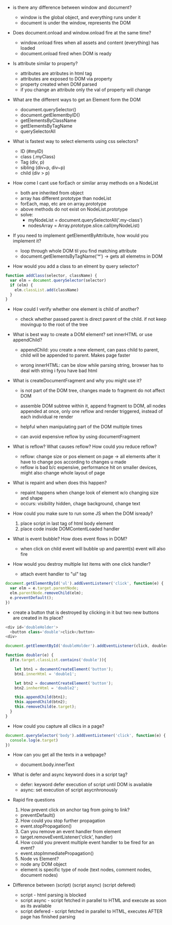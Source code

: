 - is there any difference between window and document?
  - window is the global object, and everything runs under it
  - document is under the window, represents the DOM

- Does document.onload and window.onload fire at the same time?
  - window.onload fires when all assets and content (everything) has loaded
  - document.onload fired when DOM is ready

- Is attribute similar to property?
  - attributes are atributes in html tag
  - attributes are exposed to DOM via property
  - property created when DOM parsed
  - if you change an attribute only the val of property will change

- What are the different ways to get an Element form the DOM
  - document.querySelector()
  - document.getElementbyID()
  - getElementsByClassName
  - getElementsByTagName
  - querySelectorAll

- What is fastest way to select elements using css selectors?
  - ID (#myID)
  - class (.myClass)
  - Tag (div, p)
  - sibling (div+p, div~p)
  - child (div > p)

- How come I cant use forEach or similar array methods on a NodeList
  - both are inherited from object
  - array has different prototype than nodeList
  - forEach, map, etc are on array.prototype
  - above methods do not exist on NodeList.prototype
  - solve:
    - myNodeList = document.querySelectorAll('.my-class')
    - nodesArray = Array.prototype.slice.call(myNodeList)

- If you need to implement getElementByAttribute, how would you implement it?
  - loop through whole DOM til you find matching attribute
  - document.getElementsByTagName('*') -> gets all elemetns in DOM

- How would you add a class to an elment by query selector?
```javascript
function addClass(selector, className) {
  var elm = document.querySelector(selector)
  if (elm) {
    elm.classList.add(className)
  }
}
```

- How could I verify whether one element is child of another?
  - check whether passed parent is direct parent of the child. if not keep movingup to the root of the tree

- What is best way to create a DOM element? set innerHTML or use appendChild?
  - appendChild: you create a new element, can pass child to parent, child will be appended to parent. Makes page faster 

  - wrong innerHTML: can be slow while parsing string, browser has to deal with string i fyou have bad html


- What is createDocumentFragment and why you might use it?
  - is not part of the DOM tree, changes made to fragment do not affect DOM
  - assemble DOM subtree within it, append fragment to DOM, all nodes appended at once, only one reflow and render triggered, instead of each individual re render 

  - helpful when manipulating part of the DOM multiple times
  - can avoid expensive reflow by using documentFragment
  

- What is reflow? What causes reflow? How could you reduce reflow?
  - reflow: change size or pos element on page -> all elements after it have to change pos according to changes u made
  - reflow is bad b/c expensive, performance hit on smaller devices, might also change whole layout of page

- What is repaint and when does this happen?
  - repaint happens when change look of element w/o changing size and shape
  - occurs: visibility hidden, chage background, change text

- How could you make sure to run some JS when the DOM isready?
  1. place script in last tag of html body element
  2. place code inside DOMContentLoaded handler 

- What is event bubble? How does event flows in DOM?
  - when click on child event will bubble up and parent(s) event will also fire


- How would you destroy multiple list items with one click handler?
  - attach event handler to "ul" tag

```javascript
document.getElementById('ul').addEventListener('click', function(e) {
  var elm = e.target.parentNode;
  elm.parentNode.removeChild(elm);
  e.preventDefault();
})
```

- create a button that is destroyed by clicking in it but two new buttons are created in its place?
```javascript
<div id='doubleHolder'>
  <button class='double'>click</button>
<div>

document.getElementById('doubleHolder').addEventListener(click, doubler)

function doubler(e) {
  if(e.target.classList.contains('double')){

    let btn1 = documentCreateElement('button');
    btn1.innerHtml = 'double1';

    let btn2 = documentCreateElement('button');
    btn2.innherHtml = 'double2';

    this.appendChild(btn1);
    this.appendChild(btn2);
    this.removeChild(e.target);
  }
}
```

- How could you capture all clikcs in a page?
```javascript
document.querySelector('body').addEventListener('click', function(e) {
  console.log(e.target)
})
```
- How can you get all the texts in a webpage?
  - document.body.innerText

- What is defer and async keyword does in a script tag?
  - defer: keyword defer execution of script until DOM is available
  - async: set execution of script asycnhronously 

- Rapid fire questions 
  1. How prevent click on anchor tag from going to link?
    - preventDefault()
  2. How could you stop further propagation
    - event.stopPropagation()
  3. Can you remove an event handler from element
    - target.removeEventListener('click', handler)
  4. How could you prevent multiple event handler to be fired for an event?
    - event.stopImmediatePropagation()
  5. Node vs Element?
    - node any DOM object
    - element is specific type of node (text nodes, comment nodes, document nodes)

- Difference between (script) (script async) (script defered)
  - script - html parsing is blocked
  - script async - script fetched in parallel to HTML and execute as soon as its available
  - script defered - script fetched in parallel to HTML, executes AFTER page has finished parsing 
